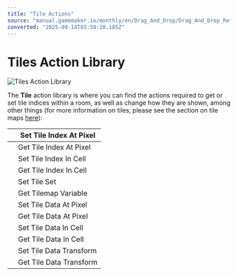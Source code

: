 ```yaml
---
title: "Tile Actions"
source: "manual.gamemaker.io/monthly/en/Drag_And_Drop/Drag_And_Drop_Reference/Tiles/Tile_Actions.htm"
converted: "2025-09-14T03:59:28.185Z"
---
```


# Tiles Action Library

![Tiles Action Library](../../../assets/Images/Scripting_Reference/Drag_And_Drop/Reference/Tiles/Lib_Tiles.png)

The **Tile** action library is where you can find the actions required to get or set tile indices within a room, as well as change how they are shown, among other things (for more information on tiles, please see the section on tile maps [here](../../../The_Asset_Editors/Room_Properties/Layer_Properties.md)):

|  | Set Tile Index At Pixel |
| --- | --- |
|  | Get Tile Index At Pixel |
|  | Set Tile Index In Cell |
|  | Get Tile Index In Cell |
|  | Set Tile Set |
|  | Get Tilemap Variable |
|  | Set Tile Data At Pixel |
|  | Get Tile Data At Pixel |
|  | Set Tile Data In Cell |
|  | Get Tile Data In Cell |
|  | Set Tile Data Transform |
|  | Get Tile Data Transform |